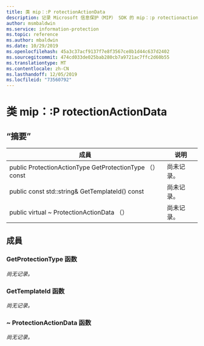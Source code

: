 ```yaml
---
title: 类 mip：:P rotectionActionData
description: 记录 Microsoft 信息保护（MIP） SDK 的 mip：:p rotectionactiondata 类。
author: msmbaldwin
ms.service: information-protection
ms.topic: reference
ms.author: mbaldwin
ms.date: 10/29/2019
ms.openlocfilehash: 45a3c37acf9137f7e8f3567ce8b1d44c637d2402
ms.sourcegitcommit: 474cd033de025bab280cb7a9721ac7ffc2d60b55
ms.translationtype: MT
ms.contentlocale: zh-CN
ms.lasthandoff: 12/05/2019
ms.locfileid: "73560792"
---
```

# <a name="class-mipprotectionactiondata"></a>类 mip：:P rotectionActionData 
  
## <a name="summary"></a>“摘要”
 成員                        | 说明                                
--------------------------------|---------------------------------------------
public ProtectionActionType GetProtectionType （） const  | 尚未记录。
public const std::string& GetTemplateId() const  | 尚未记录。
public virtual ~ ProtectionActionData （）  | 尚未记录。
  
## <a name="members"></a>成員
  
### <a name="getprotectiontype-function"></a>GetProtectionType 函数
_尚无记录。_

  
### <a name="gettemplateid-function"></a>GetTemplateId 函数
_尚无记录。_

  
### <a name="protectionactiondata-function"></a>~ ProtectionActionData 函数
_尚无记录。_
